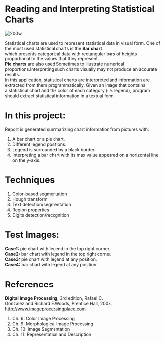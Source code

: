 # Reading and Interpreting Statistical Charts 
![200w](https://user-images.githubusercontent.com/53131422/132902218-64a1f245-84d8-4320-b868-bb83291b3a6d.gif)

Statistical charts are used to represent statistical data in visual form. One of the most used statistical charts is the **Bar chart**  
which presents categorical data with rectangular bars of heights proportional to the values that they represent.  
**Pie charts** are also used Sometimes to illustrate numerical proportions.Interpreting such charts visually may not produce an accurate results.  
In this application, statistical charts are interpreted and information are extracted  from them programmatically. Given an image that contains  
a statistical chart and the color of each category (i.e. legend), program should extract statistical information in a textual form.
# In this project:
Report is generated summarizing chart information from pictures with:
1.	A bar chart or a pie chart.
2.	Different legend positions.
3.	Legend is surrounded by a black border.
4.	Interpreting a bar chart with its max value appeared on a horizontal line on the y-axis.
# Techniques
1.	Color-based segmentation
2.	Hough transform
3.	Text detection/segmentation 
4.	Region properties
5.	Digits detection/recognition
# Test Images:
**Case1:** pie chart with legend in the top right corner.  
**Case2:** bar chart with legend in the top right corner.  
**Case3:** pie chart with legend at any position.  
**Case4:** bar chart with legend at any position.
# References
**Digital Image Processing**, 3rd edition, Rafael C.  
Gonzalez and Richard E.Woods, Prentice Hall, 2008.  http://www.imageprocessingplace.com
1.	Ch. 6: Color Image Processing
2.	Ch. 9:  Morphological Image Processing
3.	Ch. 10: Image Segmentation
4.	Ch. 11: Representation and Description














